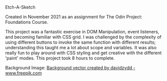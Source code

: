 Etch-A-Sketch

Created in November 2021 as an assignment for The Odin Project: Foundations Course.

This project was a fantastic exercise in DOM Manipulation, event listeners, and becoming familiar with CSS grid. I was challenged by the complexity of using different buttons to invoke the same function with different results; understanding this taught me a lot about scope and variables. It was also really fun to play around with CSS styling and get creative with the different 'paint' modes. This project took 8 hours to complete.

Background Image:
<a href="https://www.freepik.com/vectors/background">Background vector created by davidzydd - www.freepik.com</a>
